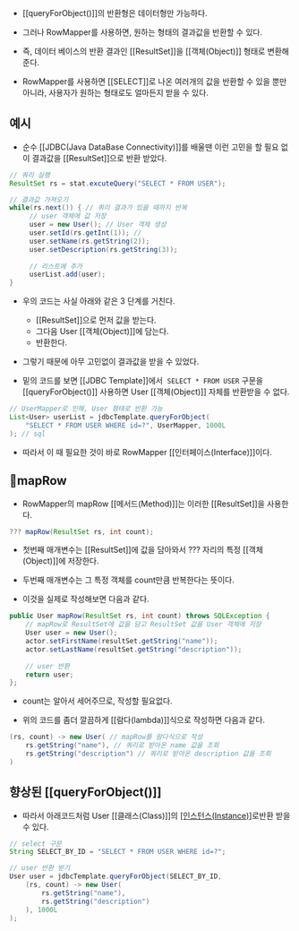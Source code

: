 - [[queryForObject()]]의 반환형은 데이터형만 가능하다.
- 그러나 RowMapper를 사용하면, 원하는 형태의 결과값을 반환할 수 있다.
- 즉, 데이터 베이스의 반환 결과인 [[ResultSet]]을 [[객체(Object)]] 형태로 변환해준다.

- RowMapper를 사용하면 [[SELECT]]로 나온 여러개의 값을 반환할 수 있을 뿐만 아니라, 사용자가 원하는 형태로도 얼마든지 받을 수 있다.  


## 예시

- 순수 [[JDBC(Java DataBase Connectivity)]]를 배울땐 이런 고민을 할 필요 없이 결과값을 [[ResultSet]]으로 반환 받았다.

```java
// 쿼리 실행
ResultSet rs = stat.excuteQuery("SELECT * FROM USER"); 

// 결과값 가져오기
while(rs.next()) { // 쿼리 결과가 있을 때까지 반복
     // user 객체에 값 저장
     user = new User(); // User 객체 생성
     user.setId(rs.getInt(1)); // 
     user.setName(rs.getString(2));
     user.setDescription(rs.getString(3));
     
     // 리스트에 추가
     userList.add(user);
}
```

- 우의 코드는 사실 아래와 같은 3 단계를 거친다.
	
	 - [[ResultSet]]으로 먼저 값을 받는다.
	 - 그다음 User [[객체(Object)]]에 담는다.
	 - 반환한다.

- 그렇기 때문에 아무 고민없이 결과값을 받을 수 있었다.

- 밑의 코드를 보면 [[JDBC Template]]에서  `SELECT * FROM USER` 구문을 [[queryForObject()]] 사용하면 User [[객체(Object)]] 자체를 반환받을 수 없다.

```java
// UserMapper로 인해, User 형태로 반환 가능
List<User> userList = jdbcTemplate.queryForObject(
    "SELECT * FROM USER WHERE id=?", UserMapper, 1000L 
); // sql
```

 - 따라서 이 때 필요한 것이 바로 RowMapper [[인터페이스(Interface)]]이다.


## mapRow

- RowMapper의 mapRow [[메서드(Method)]]는 이러한 [[ResultSet]]을 사용한다. 

```java
??? mapRow(ResultSet rs, int count);
```

- 첫번째 매개변수는 [[ResultSet]]에 값을 담아와서 ??? 자리의 특정 [[객체(Object)]]에 저장한다.  
- 두번째 매개변수는 그 특정 객체를 count만큼 반복한다는 뜻이다.  

- 이것을 실제로 작성해보면 다음과 같다.

```java
public User mapRow(ResultSet rs, int count) throws SQLException {
	// mapRow로 ResultSet에 값을 담고 ResultSet 값을 User 객체에 저장
    User user = new User();
    actor.setFirstName(resultSet.getString("name"));
    actor.setLastName(resultSet.getString("description"));
    
    // user 반환
    return user;
};
```

- count는 알아서 세어주므로, 작성할 필요없다.

- 위의 코드를 좀더 깔끔하게 [[람다(lambda)]]식으로 작성하면 다음과 같다.

```java
(rs, count) -> new User( // mapRow를 람다식으로 작성
	rs.getString("name"), // 쿼리로 받아온 name 값을 조회
    rs.getString("description") // 쿼리로 받아온 description 값을 조회
)
```


## 향상된 [[queryForObject()]]

- 따라서 아래코드처럼 User [[클래스(Class)]]의 [[인스턴스(Instance)]]([[객체(Object)]])로반환 받을 수 있다.

```java
// select 구문
String SELECT_BY_ID = "SELECT * FROM USER WHERE id=?";

// user 반환 받기
User user = jdbcTemplate.queryForObject(SELECT_BY_ID,
	(rs, count) -> new User(
		rs.getString("name"),
		rs.getString("description")
    ), 1000L
);
```
